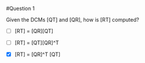 
#Question 1

Given the DCMs [QT] and [QR], how is [RT] computed?
-[ ] [RT] = [QR][QT]
-[ ] [RT] = [QT][QR]^T
-[x] [RT] = [QR]^T [QT]



